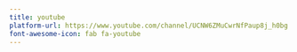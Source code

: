 ```yaml
---
title: youtube
platform-url: https://www.youtube.com/channel/UCNW6ZMuCwrNfPaup8j_h0bg
font-awesome-icon: fab fa-youtube
---
```

